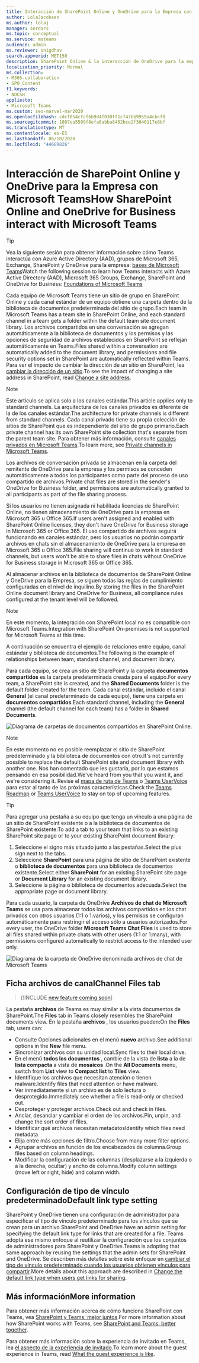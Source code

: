 ```yaml
---
title: Interacción de SharePoint Online y OneDrive para la Empresa con Microsoft Teams
author: LolaJacobsen
ms.author: lolaj
manager: serdars
ms.topic: conceptual
ms.service: msteams
audience: admin
ms.reviewer: snigdhav
search.appverid: MET150
description: SharePoint Online & la interacción de OneDrive para la empresa con Teams; almacenamiento de archivos de conversaciones privadas & interacción entre el equipo, el canal estándar, & biblioteca de documentos.
localization_priority: Normal
ms.collection:
- M365-collaboration
- SPO_Content
f1.keywords:
- NOCSH
appliesto:
- Microsoft Teams
ms.custom: seo-marvel-mar2020
ms.openlocfilehash: cdcf054cfcf6b9d4f030ff1cf47bb9959a4cbcf8
ms.sourcegitcommit: 1807ea5509f8efa6abba8462bce2f3646117e8bf
ms.translationtype: MT
ms.contentlocale: es-ES
ms.lasthandoff: 06/10/2020
ms.locfileid: "44689826"
---
```

# <a name="how-sharepoint-online-and-onedrive-for-business-interact-with-microsoft-teams"></a><span data-ttu-id="39220-103">Interacción de SharePoint Online y OneDrive para la Empresa con Microsoft Teams</span><span class="sxs-lookup"><span data-stu-id="39220-103">How SharePoint Online and OneDrive for Business interact with Microsoft Teams</span></span>

> [!Tip]
> <span data-ttu-id="39220-104">Vea la siguiente sesión para obtener información sobre cómo Teams interactúa con Azure Active Directory (AAD), grupos de Microsoft 365, Exchange, SharePoint y OneDrive para la empresa: [bases de Microsoft Teams](https://aka.ms/teams-foundations)</span><span class="sxs-lookup"><span data-stu-id="39220-104">Watch the following session to learn how Teams interacts with Azure Active Directory (AAD), Microsoft 365 Groups, Exchange, SharePoint and OneDrive for Business: [Foundations of Microsoft Teams](https://aka.ms/teams-foundations)</span></span>

<span data-ttu-id="39220-105">Cada equipo de Microsoft Teams tiene un sitio de grupo en SharePoint Online y cada canal estándar de un equipo obtiene una carpeta dentro de la biblioteca de documentos predeterminada del sitio de grupo.</span><span class="sxs-lookup"><span data-stu-id="39220-105">Each team in Microsoft Teams has a team site in SharePoint Online, and each standard channel in a team gets a folder within the default team site document library.</span></span> <span data-ttu-id="39220-106">Los archivos compartidos en una conversación se agregan automáticamente a la biblioteca de documentos y los permisos y las opciones de seguridad de archivos establecidos en SharePoint se reflejan automáticamente en Teams.</span><span class="sxs-lookup"><span data-stu-id="39220-106">Files shared within a conversation are automatically added to the document library, and permissions and file security options set in SharePoint are automatically reflected within Teams.</span></span> <span data-ttu-id="39220-107">Para ver el impacto de cambiar la dirección de un sitio en SharePoint, lea [cambiar la dirección de un sitio](https://docs.microsoft.com/sharepoint/change-site-address).</span><span class="sxs-lookup"><span data-stu-id="39220-107">To see the impact of changing a site address in SharePoint, read [Change a site address](https://docs.microsoft.com/sharepoint/change-site-address).</span></span>

> [!NOTE]
> <span data-ttu-id="39220-108">Este artículo se aplica solo a los canales estándar.</span><span class="sxs-lookup"><span data-stu-id="39220-108">This article applies only to standard channels.</span></span> <span data-ttu-id="39220-109">La arquitectura de los canales privados es diferente de la de los canales estándar.</span><span class="sxs-lookup"><span data-stu-id="39220-109">The architecture for private channels is different from standard channels.</span></span> <span data-ttu-id="39220-110">Cada canal privado tiene su propia colección de sitios de SharePoint que es independiente del sitio de grupo primario.</span><span class="sxs-lookup"><span data-stu-id="39220-110">Each private channel has its own SharePoint site collection that's separate from the parent team site.</span></span> <span data-ttu-id="39220-111">Para obtener más información, consulte [canales privados en Microsoft Teams](private-channels.md).</span><span class="sxs-lookup"><span data-stu-id="39220-111">To learn more, see [Private channels in Microsoft Teams](private-channels.md).</span></span>

<span data-ttu-id="39220-112">Los archivos de conversación privada se almacenan en la carpeta del remitente de OneDrive para la empresa y los permisos se conceden automáticamente a todos los participantes como parte del proceso de uso compartido de archivos.</span><span class="sxs-lookup"><span data-stu-id="39220-112">Private chat files are stored in the sender's OneDrive for Business folder, and permissions are automatically granted to all participants as part of the file sharing process.</span></span>

<span data-ttu-id="39220-113">Si los usuarios no tienen asignada ni habilitada licencias de SharePoint Online, no tienen almacenamiento de OneDrive para la empresa en Microsoft 365 u Office 365.</span><span class="sxs-lookup"><span data-stu-id="39220-113">If users aren't assigned and enabled with SharePoint Online licenses, they don't have OneDrive for Business storage in Microsoft 365 or Office 365.</span></span> <span data-ttu-id="39220-114">El uso compartido de archivos seguirá funcionando en canales estándar, pero los usuarios no podrán compartir archivos en chats sin el almacenamiento de OneDrive para la empresa en Microsoft 365 u Office 365.</span><span class="sxs-lookup"><span data-stu-id="39220-114">File sharing will continue to work in standard channels, but users won't be able to share files in chats without OneDrive for Business storage in Microsoft 365 or Office 365.</span></span>

<span data-ttu-id="39220-115">Al almacenar archivos en la biblioteca de documentos de SharePoint Online y OneDrive para la Empresa, se siguen todas las reglas de cumplimiento configuradas en el nivel de inquilino.</span><span class="sxs-lookup"><span data-stu-id="39220-115">By storing the files in the SharePoint Online document library and OneDrive for Business, all compliance rules configured at the tenant level will be followed.</span></span> 

> [!NOTE]
> <span data-ttu-id="39220-116">En este momento, la integración con SharePoint local no es compatible con Microsoft Teams.</span><span class="sxs-lookup"><span data-stu-id="39220-116">Integration with SharePoint On-premises is not supported for Microsoft Teams at this time.</span></span>

<span data-ttu-id="39220-117">A continuación se encuentra el ejemplo de relaciones entre equipo, canal estándar y biblioteca de documentos.</span><span class="sxs-lookup"><span data-stu-id="39220-117">The following is the example of relationships between team, standard channel, and document library.</span></span>

<span data-ttu-id="39220-118">Para cada equipo, se crea un sitio de SharePoint y la carpeta **documentos compartidos** es la carpeta predeterminada creada para el equipo.</span><span class="sxs-lookup"><span data-stu-id="39220-118">For every team, a SharePoint site is created, and the **Shared Documents** folder is the default folder created for the team.</span></span> <span data-ttu-id="39220-119">Cada canal estándar, incluido el canal **General** (el canal predeterminado de cada equipo), tiene una carpeta en **documentos compartidos**.</span><span class="sxs-lookup"><span data-stu-id="39220-119">Each standard channel, including the **General** channel (the default channel for each team) has a folder in **Shared Documents**.</span></span>

![Diagrama de carpetas de documentos compartidos en SharePoint Online.](media/Understand_how_SharePoint_Online_and_OneDrive_for_Business_interact_with_Microsoft_Teams_image1.png)

> [!NOTE]
> <span data-ttu-id="39220-121">En este momento no es posible reemplazar el sitio de SharePoint predeterminado y la biblioteca de documentos con otro.</span><span class="sxs-lookup"><span data-stu-id="39220-121">It's not currently possible to replace the default SharePoint site and document library with another one.</span></span> <span data-ttu-id="39220-122">Nos han comentado que les gustaría, por lo que estamos pensando en esa posibilidad.</span><span class="sxs-lookup"><span data-stu-id="39220-122">We've heard from you that you want it, and we're considering it.</span></span> <span data-ttu-id="39220-123">Revise el [mapa de ruta de Teams](https://aka.ms/teamsroadmap) o [Teams UserVoice](https://aka.ms/TeamsUserVoice) para estar al tanto de las próximas características.</span><span class="sxs-lookup"><span data-stu-id="39220-123">Check the [Teams Roadmap](https://aka.ms/teamsroadmap) or [Teams UserVoice](https://aka.ms/TeamsUserVoice) to stay on top of upcoming features.</span></span>

> [!TIP]
> <span data-ttu-id="39220-124">Para agregar una pestaña a su equipo que tenga un vínculo a una página de un sitio de SharePoint existente o a la biblioteca de documentos de SharePoint existente:</span><span class="sxs-lookup"><span data-stu-id="39220-124">To add a tab to your team that links to an existing SharePoint site page or to your existing SharePoint document library:</span></span>
> 1. <span data-ttu-id="39220-125">Seleccione el signo más situado junto a las pestañas.</span><span class="sxs-lookup"><span data-stu-id="39220-125">Select the  plus sign next to the tabs.</span></span>
> 2. <span data-ttu-id="39220-126">Seleccione **SharePoint** para una página de sitio de SharePoint existente o **biblioteca de documentos** para una biblioteca de documentos existente.</span><span class="sxs-lookup"><span data-stu-id="39220-126">Select either **SharePoint** for an existing SharePoint site page or **Document Library** for an existing document library.</span></span>
> 3. <span data-ttu-id="39220-127">Seleccione la página o biblioteca de documentos adecuada.</span><span class="sxs-lookup"><span data-stu-id="39220-127">Select the appropriate page or document library.</span></span>

<span data-ttu-id="39220-128">Para cada usuario, la carpeta de OneDrive **Archivos de chat de Microsoft Teams** se usa para almacenar todos los archivos compartidos en los chat privados con otros usuarios (1:1 o 1:varios), y los permisos se configuran automáticamente para restringir el acceso sólo a usuarios autorizados.</span><span class="sxs-lookup"><span data-stu-id="39220-128">For every user, the OneDrive folder **Microsoft Teams Chat Files** is used to store all files shared within private chats with other users (1:1 or 1:many), with permissions configured automatically to restrict access to the intended user only.</span></span>

![Diagrama de la carpeta de OneDrive denominada archivos de chat de Microsoft Teams](media/Understand_how_SharePoint_Online_and_OneDrive_for_Business_interact_with_Microsoft_Teams_image2.png)

## <a name="channel-files-tab"></a><span data-ttu-id="39220-130">Ficha archivos de canal</span><span class="sxs-lookup"><span data-stu-id="39220-130">Channel Files tab</span></span>

> [!INCLUDE [new feature coming soon](includes/new-feature-coming-soon-section.md)]

<span data-ttu-id="39220-131">La pestaña **archivos** de Teams es muy similar a la vista documentos de SharePoint.</span><span class="sxs-lookup"><span data-stu-id="39220-131">The **Files** tab in Teams closely resembles the SharePoint documents view.</span></span> <span data-ttu-id="39220-132">En la pestaña **archivos** , los usuarios pueden:</span><span class="sxs-lookup"><span data-stu-id="39220-132">On the **Files** tab, users can:</span></span>

- <span data-ttu-id="39220-133">Consulte Opciones adicionales en el menú **nuevo** archivo.</span><span class="sxs-lookup"><span data-stu-id="39220-133">See additional options in the **New** file menu.</span></span>
- <span data-ttu-id="39220-134">Sincronizar archivos con su unidad local.</span><span class="sxs-lookup"><span data-stu-id="39220-134">Sync files to their local drive.</span></span>
- <span data-ttu-id="39220-135">En el menú **todos los documentos** , cambie de la vista de **lista** a la de **lista compacta** a vista de **mosaicos** .</span><span class="sxs-lookup"><span data-stu-id="39220-135">On the **All Documents** menu, switch from **List** view to **Compact list** to **Tiles** view.</span></span>
- <span data-ttu-id="39220-136">Identifique los archivos que necesitan atención o tienen malware.</span><span class="sxs-lookup"><span data-stu-id="39220-136">Identify files that need attention or have malware.</span></span>
- <span data-ttu-id="39220-137">Ver inmediatamente si un archivo es de solo lectura o desprotegido.</span><span class="sxs-lookup"><span data-stu-id="39220-137">Immediately see whether a file is read-only or checked out.</span></span>
- <span data-ttu-id="39220-138">Desproteger y proteger archivos.</span><span class="sxs-lookup"><span data-stu-id="39220-138">Check out and check in files.</span></span>
- <span data-ttu-id="39220-139">Anclar, desanclar y cambiar el orden de los archivos.</span><span class="sxs-lookup"><span data-stu-id="39220-139">Pin, unpin, and change the sort order of files.</span></span>
- <span data-ttu-id="39220-140">Identificar qué archivos necesitan metadatos</span><span class="sxs-lookup"><span data-stu-id="39220-140">Identify which files need metadata</span></span>
- <span data-ttu-id="39220-141">Elija entre más opciones de filtro.</span><span class="sxs-lookup"><span data-stu-id="39220-141">Choose from many more filter options.</span></span>
- <span data-ttu-id="39220-142">Agrupar archivos en función de los encabezados de columna.</span><span class="sxs-lookup"><span data-stu-id="39220-142">Group files based on column headings.</span></span>
- <span data-ttu-id="39220-143">Modificar la configuración de las columnas (desplazarse a la izquierda o a la derecha, ocultar) y ancho de columna.</span><span class="sxs-lookup"><span data-stu-id="39220-143">Modify column settings (move left or right, hide) and column width.</span></span>

## <a name="default-link-type-setting"></a><span data-ttu-id="39220-144">Configuración de tipo de vínculo predeterminado</span><span class="sxs-lookup"><span data-stu-id="39220-144">Default link type setting</span></span>

<span data-ttu-id="39220-145">SharePoint y OneDrive tienen una configuración de administrador para especificar el tipo de vínculo predeterminado para los vínculos que se crean para un archivo.</span><span class="sxs-lookup"><span data-stu-id="39220-145">SharePoint and OneDrive have an admin setting for specifying the default link type for links that are created for a file.</span></span> <span data-ttu-id="39220-146">Teams adopta ese mismo enfoque al reutilizar la configuración que los conjuntos de administradores para SharePoint y OneDrive.</span><span class="sxs-lookup"><span data-stu-id="39220-146">Teams is adopting that same approach by reusing the settings that the admin sets for SharePoint and OneDrive.</span></span> <span data-ttu-id="39220-147">Se describen más detalles sobre este enfoque en [cambiar el tipo de vínculo predeterminado cuando los usuarios obtienen vínculos para compartir](https://docs.microsoft.com/sharepoint/change-default-sharing-link).</span><span class="sxs-lookup"><span data-stu-id="39220-147">More details about this approach are described in [Change the default link type when users get links for sharing](https://docs.microsoft.com/sharepoint/change-default-sharing-link).</span></span> 

## <a name="more-information"></a><span data-ttu-id="39220-148">Más información</span><span class="sxs-lookup"><span data-stu-id="39220-148">More information</span></span>

<span data-ttu-id="39220-149">Para obtener más información acerca de cómo funciona SharePoint con Teams, vea [SharePoint y Teams: mejor juntos](https://techcommunity.microsoft.com/t5/Microsoft-SharePoint-Blog/SharePoint-and-Teams-Better-Together/ba-p/189593).</span><span class="sxs-lookup"><span data-stu-id="39220-149">For more information about how SharePoint works with Teams, see [SharePoint and Teams: better together](https://techcommunity.microsoft.com/t5/Microsoft-SharePoint-Blog/SharePoint-and-Teams-Better-Together/ba-p/189593).</span></span>

<span data-ttu-id="39220-150">Para obtener más información sobre la experiencia de invitado en Teams, lea [el aspecto de la experiencia de invitado](guest-experience.md).</span><span class="sxs-lookup"><span data-stu-id="39220-150">To learn more about the guest experience in Teams, read [What the guest experience is like](guest-experience.md).</span></span>

